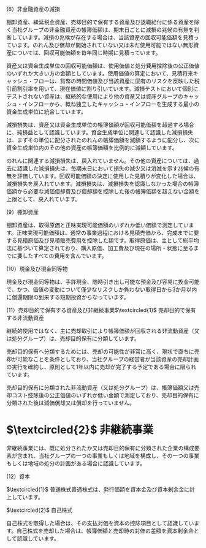 (8）非金融資産の減損

棚卸資産、繰延税金資産、売却目的で保有する資産及び退職給付に係る資産を除く当社グループの非金融資産の帳簿価額は、期末日ごとに減損の兆候の有無を判断しています。減損の兆候が存在する場合は、当該資産の回収可能価額を見積っています。のれん及び償却が開始されていない又は未だ使用可能ではない無形資産については、回収可能価額を毎年同じ時期に見積っています。

資産又は資金生成単位の回収可能価額は、使用価値と処分費用控除後の公正価値のいずれか大きい方の金額としています。使用価値の算定において、見積将来キャッシュ・フローは、貨幣の時間価値及び当該資産に固有のリスクを反映した税引前割引率を用いて、現在価値に割り引いています。減損テストにおいて個別にテストされない資産は、継続的な使用により他の資産又は資産グループのキャッシュ・インフローから、概ね独立したキャッシュ・インフローを生成する最小の資金生成単位に統合しています。

減損損失は、資産又は資金生成単位の帳簿価額が回収可能価額を超過する場合に、純損益として認識しています。資金生成単位に関連して認識した減損損失は、まずその単位に配分されたのれんの帳簿価額を減額するように配分し、次に資金生成単位内のその他の資産の帳簿価額を比例的に減額しています。

のれんに関連する減損損失は、戻入れていません。その他の資産については、過去に認識した減損損失は、毎期末日において損失の減少又は消滅を示す兆候の有無を評価しています。回収可能価額の決定に使用した見積りが変化した場合は、減損損失を戻入れています。減損損失は、減損損失を認識しなかった場合の帳簿価額から必要な減価償却費及び償却額を控除した後の帳簿価額を超えない金額を上限として、戻入れています。

(9）棚卸資産

棚卸資産は、取得原価と正味実現可能価額のいずれか低い価額で測定しています。正味実現可能価額は、通常の事業過程における見積売価から、完成までに要する見積原価及び見積販売費用を控除した額です。取得原価は、主として総平均法に基づいて算定されており、購入原価、加工費及び現在の場所・状態に至るまでに要したすべての費用を含んでいます。

(10）現金及び現金同等物

現金及び現金同等物は、手許現金、随時引き出し可能な預金及び容易に換金可能で、かつ、価値の変動について僅少なリスクしか負わない取得日から3か月以内に償還期限の到来する短期投資からなっています。

(11）売却目的で保有する資産及び非継続事業$\textcircled{1}$ 売却目的で保有する非流動資産

継続的使用ではなく、主に売却取引により帳簿価額が回収される非流動資産（又は処分グループ）は、売却目的保有に分類しています。

売却目的保有へ分類するためには、売却の可能性が非常に高く、現状で直ちに売却が可能なことを条件としており、当社グループの経営者が当該資産の売却計画の実行を確約し、原則として1年以内に売却が完了する予定である場合に限られています。

売却目的保有に分類された非流動資産（又は処分グループ）は、帳簿価額又は売却コスト控除後の公正価値のいずれか低い金額で測定しており、売却目的保有に分類された後は減価償却又は償却を行っていません。

# $\textcircled{2}$ 非継続事業

非継続事業には、既に処分されたか又は売却目的保有に分類された企業の構成要素が含まれ、当社グループの一つの事業もしくは地域を構成し、その一つの事業もしくは地域の処分の計画がある場合に認識しています。

(12）資本

$\textcircled{1}$ 普通株式普通株式は、発行価額を資本金及び資本剰余金に計上しています。

$\textcircled{2}$ 自己株式

自己株式を取得した場合は、その支払対価を資本の控除項目として認識しています。自己株式を売却した場合は、帳簿価額と売却時の対価の差額を資本剰余金として認識しています。